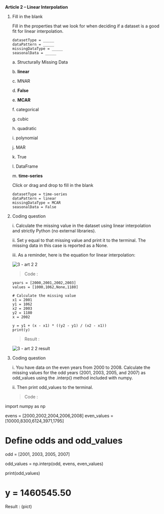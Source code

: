 **Article 2 – Linear Interpolation**

1.  Fill in the blank

    Fill in the properties that we look for when deciding if a dataset is a good fit for linear interpolation.

        datasetType = _____
        dataPattern = _____
        missingDataType = _____
        seasonalData = _____

    a.  Structurally Missing Data
    
    b.  **linear**
    
    c.  MNAR
    
    d.  **False**
    
    e.  **MCAR**
    
    f.  categorical
    
    g.  cubic
    
    h.  quadratic
    
    i.  polynomial
    
    j.  MAR
    
    k.  True
    
    l.  DataFrame
    
    m.  **time-series**
  
    Click or drag and drop to fill in the blank

        datasetType = time-series
        dataPattern = linear
        missingDataType = MCAR
        seasonalData = False

2.  Coding question

    i.  Calculate the missing value in the dataset using linear interpolation and strictly Python (no external libraries).

    ii.  Set y equal to that missing value and print it to the terminal. The missing data in this case is reported as a None.

    iii.  As a reminder, here is the equation for linear interpolation:
    
    ![3 - art 2 2](https://user-images.githubusercontent.com/74751990/212523046-912db50b-a164-4345-8e6a-89caee96c4ea.jpg)

    >   Code    :

        years = [2000,2001,2002,2003]
        values = [1000,1062,None,1180]

        # Calculate the missing value
        x1 = 2001
        y1 = 1062
        x2 = 2003
        y2 = 1180
        x = 2002

        y = y1 + (x - x1) * ((y2 - y1) / (x2 - x1)) 
        print(y)

    >   Result :

     ![3 - art 2 2 result](https://user-images.githubusercontent.com/74751990/212523226-a0a5ca89-98cf-449c-834b-85318e37dca7.jpg)

3.  Coding question

    i.  You have data on the even years from 2000 to 2008. Calculate the missing values for the odd years (2001, 2003, 2005, and 2007) as odd_values using the .interp() method included with numpy.

    ii.  Then print odd_values to the terminal.
    
    >   Code :
    
import numpy as np

evens = [2000,2002,2004,2006,2008]
even_values = [10000,8300,6124,3971,1795]

# Define odds and odd_values
odd = [2001, 2003, 2005, 2007]

odd_values = np.interp(odd, evens, even_values)

print(odd_values)
# y = 1460545.50

Result :
(pict)
